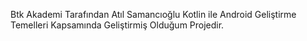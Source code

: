 Btk Akademi Tarafından Atıl Samancıoğlu Kotlin ile Android Geliştirme Temelleri Kapsamında Geliştirmiş Olduğum Projedir.
